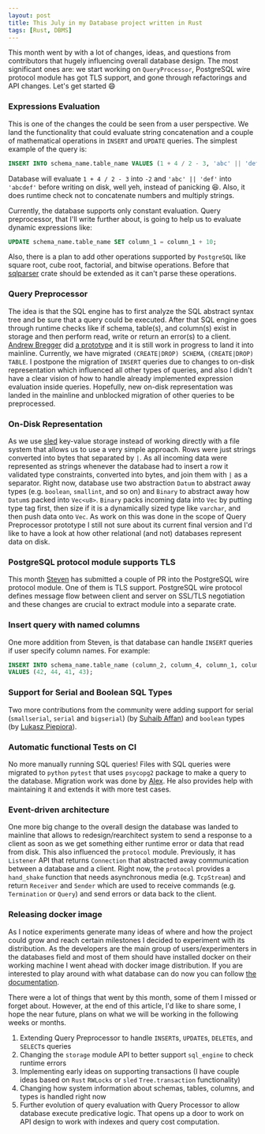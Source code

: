 ```yaml
---
layout: post
title: This July in my Database project written in Rust
tags: [Rust, DBMS]
---
```


This month went by with a lot of changes, ideas, and questions from contributors that hugely influencing overall database design. The most significant ones are: we start working on `QueryProcessor`, PostgreSQL wire protocol module has got TLS support, and gone through refactorings and API changes. Let's get started :smile:

### Expressions Evaluation

This is one of the changes the could be seen from a user perspective. We land the functionality that could evaluate string concatenation and a couple of mathematical operations in `INSERT` and `UPDATE` queries. The simplest example of the query is:
```sql
INSERT INTO schema_name.table_name VALUES (1 + 4 / 2 - 3, 'abc' || 'def');
```

Database will evaluate `1 + 4 / 2 - 3` into `-2` and `'abc' || 'def'` into `'abcdef'` before writing on disk, well yeh, instead of panicking :laughing:. Also, it does runtime check not to concatenate numbers and multiply strings.

Currently, the database supports only constant evaluation. Query preprocessor, that I'll write further about, is going to help us to evaluate dynamic expressions like:
```sql
UPDATE schema_name.table_name SET column_1 = column_1 + 10;
```

Also, there is a plan to add other operations supported by `PostgreSQL` like square root, cube root, factorial, and bitwise operations. Before that [sqlparser](https://github.com/ballista-compute/sqlparser-rs) crate should be extended as it can't parse these operations.

### Query Preprocessor

The idea is that the SQL engine has to first analyze the SQL abstract syntax tree and be sure that a query could be executed. After that SQL engine goes through runtime checks like if schema, table(s), and column(s) exist in storage and then perform read, write or return an error(s) to a client. [Andrew Bregger](https://github.com/AndrewBregger) did [a prototype](https://github.com/alex-dukhno/database/pull/183) and it is still work in progress to land it into mainline. Currently, we have migrated `(CREATE|DROP) SCHEMA`, `(CREATE|DROP) TABLE`. I postpone the migration of `INSERT` queries due to changes to on-disk representation which influenced all other types of queries, and also I didn't have a clear vision of how to handle already implemented expression evaluation inside queries. Hopefully, new on-disk representation was landed in the mainline and unblocked migration of other queries to be preprocessed.

### On-Disk Representation

As we use [sled](https://github.com/spacejam/sled) key-value storage instead of working directly with a file system that allows us to use a very simple approach. Rows were just strings converted into bytes that separated by `|`. As all incoming data were represented as strings whenever the database had to insert a row it validated type constraints, converted into bytes, and join them with `|` as a separator. Right now, database use two abstraction `Datum` to abstract away types (e.g. `boolean`, `smallint`, and so on) and `Binary` to abstract away how `Datum`s packed into `Vec<u8>`. `Binary` packs incoming data into `Vec` by putting type tag first, then size if it is a dynamically sized type like `varchar`, and then push data onto `Vec`.
As work on this was done in the scope of Query Preprocessor prototype I still not sure about its current final version and I'd like to have a look at how other relational (and not) databases represent data on disk.

### PostgreSQL protocol module supports TLS

This month [Steven](https://github.com/silathdiir) has submitted a couple of PR into the PostgreSQL wire protocol module. One of them is TLS support. PostgreSQL wire protocol defines message flow between client and server on SSL/TLS negotiation and these changes are crucial to extract module into a separate crate.

### Insert query with named columns

One more addition from Steven, is that database can handle `INSERT` queries if user specify column names. For example:
```sql
INSERT INTO schema_name.table_name (column_2, column_4, column_1, column_3) 
VALUES (42, 44, 41, 43);
```

### Support for Serial and Boolean SQL Types

Two more contributions from the community were adding support for serial (`smallserial`, `serial` and `bigserial`) (by [Suhaib Affan](https://github.com/suhaibaffan)) and `boolean` types (by [Lukasz Piepiora](https://github.com/lpiepiora)).

### Automatic functional Tests on CI

No more manually running SQL queries! Files with SQL queries were migrated to `python` `pytest` that uses `psycopg2` package to make a query to the database. Migration work was done by [Alex](https://github.com/Aleks0010V). He also provides help with maintaining it and extends it with more test cases.

### Event-driven architecture

One more big change to the overall design  the database was landed to mainline that allows to redesign/rearchitect system to send a response to a client as soon as we get something either runtime error or data that read from disk. This also influenced the `protocol` module. Previously, it has `Listener` API that returns `Connection` that abstracted away communication between a database and a client. Right now, the `protocol` provides a `hand_shake` function that needs asynchronous media (e.g. `TcpStream`) and return `Receiver` and `Sender` which are used to receive commands (e.g. `Termination` or `Query`) and send errors or data back to the client.

### Releasing docker image

As I notice experiments generate many ideas of where and how the project could grow and reach certain milestones I decided to experiment with its distribution. As the developers are the main group of users/experimenters in the databases field and most of them should have installed docker on their working machine I went ahead with docker image distribution. If you are interested to play around with what database can do now you can follow [the documentation](https://github.com/alex-dukhno/database/tree/master/docs).


There were a lot of things that went by this month, some of them I missed or forget about. However, at the end of this article, I'd like to share some, I hope the near future, plans on what we will be working in the following weeks or months.

1. Extending Query Preprocessor to handle `INSERT`s, `UPDATE`s, `DELETE`s, and `SELECT`s queries
1. Changing the `storage` module API to better support `sql_engine` to check runtime errors
1. Implementing early ideas on supporting transactions (I have couple ideas based on `Rust` `RWLocks` or `sled` `Tree.transaction` functionality)
1. Changing how system information about schemas, tables, columns, and types is handled right now
1. Further evolution of query evaluation with Query Processor to allow database execute predicative logic. That opens up a door to work on API design to work with indexes and query cost computation.

